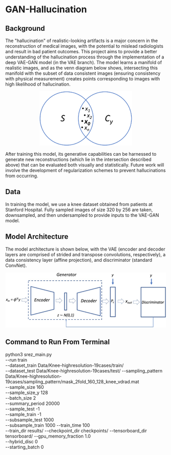 # GAN-Hallucination

## Background
The "hallucination" of realistic-looking artifacts is a major concern in the reconstruction of medical images, with the potential to mislead radiologists and result in bad patient outcomes. This project aims to provide a better understanding of the hallucination process through the implementation of a deep VAE-GAN model (in the VAE branch). The model learns a manifold of realistic images, and as the venn diagram below shows, intersecting this manifold with the subset of data consistent images (ensuring consistency with physical measurement) creates points corresponding to images with high likelihood of hallucination.

<p align="center">
  <img src="fixed_venn.png" height="170">
</p>

After training this model, its generative capabilities can be harnessed to generate new reconstructions (which lie in the intersection described above) that can be evaluated both visually and statistically. Future work will involve the development of regularization schemes to prevent hallucinations from occurring.
## Data
In training the model, we use a knee dataset obtained from patients at Stanford Hospital. Fully sampled images of size 320 by 256 are taken, downsampled, and then undersampled to provide inputs to the VAE-GAN model.

## Model Architecture
The model architecture is shown below, with the VAE (encoder and decoder layers are comprised of strided and transpose convolutions, respectively), a data consistency layer (affine projection), and discriminator (standard ConvNet).

![alt text](revised_model_architecture.png)

## Command to Run From Terminal

python3  srez_main.py    
--run train     
--dataset_train Data/Knee-highresolution-19cases/train/   
--dataset_test Data/Knee-highresolution-19cases/test/
--sampling_pattern  Data/Knee-highresolution-19cases/sampling_pattern/mask_2fold_160_128_knee_vdrad.mat     
--sample_size 160   
--sample_size_y 128    
--batch_size 2     
--summary_period  20000      
--sample_test -1   
--sample_train -1     
--subsample_test 1000   
--subsample_train 1000 
--train_time 100   
--train_dir  results/
--checkpoint_dir  checkpoints/
--tensorboard_dir  tensorboard/
--gpu_memory_fraction 1.0  
--hybrid_disc 0    
--starting_batch 0
